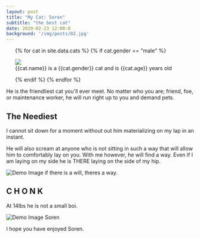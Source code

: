 ```yaml
---
layout: post
title: "My Cat: Soren"
subtitle: "the best cat"
date: 2020-02-23 12:00:0
background: '/img/posts/02.jpg'
---
```


<ul>
{% for cat in site.data.cats %}
    {% if cat.gender == "male" %}
    <il>
        <p>
        <img src = "{{cat.picture}}"><br/>
        {{cat.name}} is a {{cat.gender}} cat and is {{cat.age}} years old
        </p>
    </il>
    {% endif %}
{% endfor %}
</ul>

<p>He is the friendliest cat you'll ever meet. No matter who you are; friend, foe, or maintenance worker, he will run right up to you and demand pets.</p>


<h2 class="section-heading">The Neediest</h2>

<p>I cannot sit down for a moment without out him materializing on my lap in an instant.</p>

<p>He will also scream at anyone who is not sitting in such a way that will allow him to comfortably lay on you. With me however, he will find a way. Even if I am laying on my side he is THERE laying on the side of my hip.</p>

<img class="img-fluid" src="https://scontent-sea1-1.xx.fbcdn.net/v/t31.0-8/s960x960/20423942_1618920891476163_7835883076035681367_o.jpg?_nc_cat=100&_nc_sid=8bfeb9&_nc_ohc=YnkGnkgdlbcAX9kSug3&_nc_ht=scontent-sea1-1.xx&_nc_tp=7&oh=6fb73e3ecada7674561991c3d38d9db7&oe=5EBBC90E" alt="Demo Image">
<span class="caption text-muted">if there is a will, theres a way.</span>


<h2 class="section-heading">C H O N K</h2>

<p>At 14lbs he is not a small boi.</p>

<img class="img-fluid" src="https://scontent-sea1-1.xx.fbcdn.net/v/t1.0-9/85176560_2982077808493791_7931712862269997056_n.jpg?_nc_cat=111&_nc_sid=8bfeb9&_nc_ohc=IpUe71uxdC8AX_kVxDh&_nc_ht=scontent-sea1-1.xx&oh=af88c0a74e7c622c8a16e341a6d41fe1&oe=5EF0A58A" alt="Demo Image">
<span class="caption text-muted">Soren</span>

<p>I hope you have enjoyed Soren.</p>




